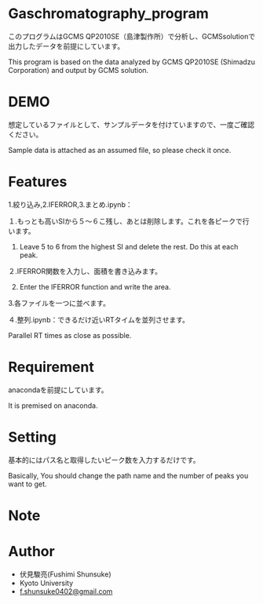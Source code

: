 # Gaschromatography_program
このプログラムはGCMS QP2010SE（島津製作所）で分析し、GCMSsolutionで出力したデータを前提にしています。

This program is based on the data analyzed by GCMS QP2010SE (Shimadzu Corporation) and output by GCMS solution.

# DEMO
想定しているファイルとして、サンプルデータを付けていますので、一度ご確認ください。

Sample data is attached as an assumed file, so please check it once.

# Features
1.絞り込み,2.IFERROR,3.まとめ.ipynb：

１.もっとも高いSIから５〜６こ残し、あとは削除します。これを各ピークで行います。

1. Leave 5 to 6 from the highest SI and delete the rest. Do this at each peak.

２.IFERROR関数を入力し、面積を書き込みます。

2. Enter the IFERROR function and write the area.

3.各ファイルを一つに並べます。


４.整列.ipynb：できるだけ近いRTタイムを並列させます。

Parallel RT times as close as possible.



# Requirement
anacondaを前提にしています。

It is premised on anaconda.

# Setting
基本的にはパス名と取得したいピーク数を入力するだけです。

Basically, You should change the path name and the number of peaks you want to get.

# Note


# Author

* 伏見駿亮(Fushimi Shunsuke)
* Kyoto University
* f.shunsuke0402@gmail.com

